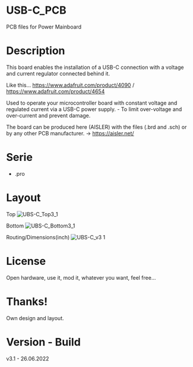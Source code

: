 # USB-C_PCB

PCB files for Power Mainboard

# Description

This board enables the installation of a USB-C connection with a voltage and current regulator connected behind it.

Like this... https://www.adafruit.com/product/4090 / https://www.adafruit.com/product/4654

Used to operate your microcontroller board with constant voltage and regulated current via a USB-C power supply. - To limit over-voltage and over-current and prevent damage. 

The board can be produced here (AISLER) with the files (.brd and .sch) or by any other PCB manufacturer. -> https://aisler.net/

# Serie

- .pro

# Layout

Top
![UBS-C_Top3_1](https://user-images.githubusercontent.com/88975406/175815903-87154e9b-3849-4593-bb1f-c91e1f318006.png)

Bottom
![UBS-C_Bottom3_1](https://user-images.githubusercontent.com/88975406/175815902-e960d498-71cf-408d-917d-ed6579625e84.png)

Routing/Dimensions(inch)
![UBS-C_v3 1](https://user-images.githubusercontent.com/88975406/175815932-1b815d39-3452-4ca8-96f9-f16ae1c8c205.png)

# License

Open hardware, use it, mod it, whatever you want, feel free...

# Thanks!

Own design and layout.

# Version - Build

v3.1 - 26.06.2022

